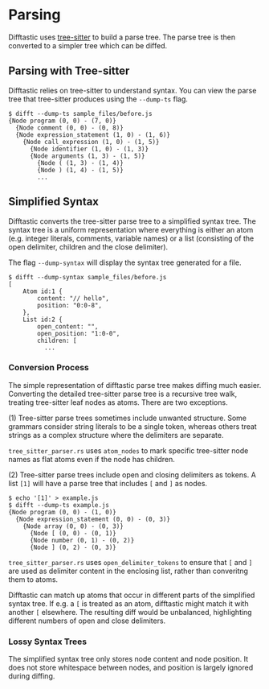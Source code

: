 # Parsing

Difftastic uses
[tree-sitter](https://tree-sitter.github.io/tree-sitter/) to build a
parse tree. The parse tree is then converted to a simpler tree which
can be diffed.

## Parsing with Tree-sitter

Difftastic relies on tree-sitter to understand syntax. You can view
the parse tree that tree-sitter produces using the `--dump-ts`
flag.

```
$ difft --dump-ts sample_files/before.js
{Node program (0, 0) - (7, 0)}
  {Node comment (0, 0) - (0, 8)}
  {Node expression_statement (1, 0) - (1, 6)}
    {Node call_expression (1, 0) - (1, 5)}
      {Node identifier (1, 0) - (1, 3)}
      {Node arguments (1, 3) - (1, 5)}
        {Node ( (1, 3) - (1, 4)}
        {Node ) (1, 4) - (1, 5)}
        ...
```

## Simplified Syntax

Difftastic converts the tree-sitter parse tree to a simplified syntax
tree. The syntax tree is a uniform representation where everything is
either an atom (e.g. integer literals, comments, variable names) or a
list (consisting of the open delimiter, children and the close
delimiter).

The flag `--dump-syntax` will display the syntax tree generated for a
file.

```
$ difft --dump-syntax sample_files/before.js
[
    Atom id:1 {
        content: "// hello",
        position: "0:0-8",
    },
    List id:2 {
        open_content: "",
        open_position: "1:0-0",
        children: [
          ...
```

### Conversion Process

The simple representation of difftastic parse tree makes diffing much
easier. Converting the detailed tree-sitter parse tree is a recursive
tree walk, treating tree-sitter leaf nodes as atoms. There are two
exceptions.

(1) Tree-sitter parse trees sometimes include unwanted structure. Some
grammars consider string literals to be a single token, whereas others
treat strings as a complex structure where the delimiters are
separate.

`tree_sitter_parser.rs` uses `atom_nodes` to mark specific tree-sitter
node names as flat atoms even if the node has children.

(2) Tree-sitter parse trees include open and closing delimiters as
tokens. A list `[1]` will have a parse tree that includes `[` and `]`
as nodes.

```
$ echo '[1]' > example.js
$ difft --dump-ts example.js
{Node program (0, 0) - (1, 0)}
  {Node expression_statement (0, 0) - (0, 3)}
    {Node array (0, 0) - (0, 3)}
      {Node [ (0, 0) - (0, 1)}
      {Node number (0, 1) - (0, 2)}
      {Node ] (0, 2) - (0, 3)}
```

`tree_sitter_parser.rs` uses `open_delimiter_tokens` to ensure that
`[` and `]` are used as delimiter content in the enclosing list,
rather than converitng them to atoms.

Difftastic can match up atoms that occur in different parts of the
simplified syntax tree. If e.g. a `[` is treated as an atom,
difftastic might match it with another `[` elsewhere. The resulting
diff would be unbalanced, highlighting different numbers of open and
close delimiters.

### Lossy Syntax Trees

The simplified syntax tree only stores node content and node
position. It does not store whitespace between nodes, and position is
largely ignored during diffing.
